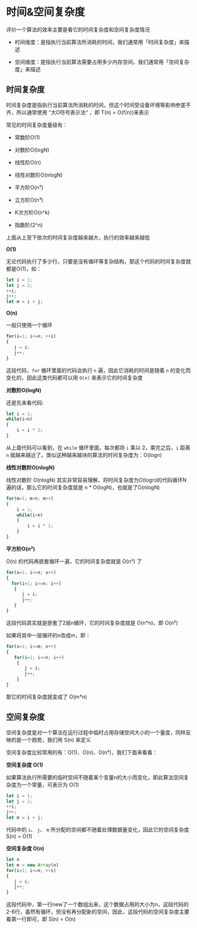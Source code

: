 # 时间&空间复杂度

评价一个算法的效率主要是看它的时间复杂度和空间复杂度情况

- 时间维度：是指执行当前算法所消耗的时间，我们通常用「时间复杂度」来描述

- 空间维度：是指执行当前算法需要占用多少内存空间，我们通常用「空间复杂度」来描述

## 时间复杂度

时间复杂度是指执行当前算法所消耗的时间，但这个时间受设备环境等影响参差不齐，所以通常使用 ”大O符号表示法“ ，即 T(n) = O(f(n))来表示

常见的时间复杂度量级有：

- 常数阶O(1)

- 对数阶O(logN)

- 线性阶O(n)

- 线性对数阶O(nlogN)

- 平方阶O(n²)

- 立方阶O(n³)

- K次方阶O(n^k)

- 指数阶(2^n)

上面从上至下依次的时间复杂度越来越大，执行的效率越来越低

**O(1)**

无论代码执行了多少行，只要是没有循环等复杂结构，那这个代码的时间复杂度就都是O(1)，如：

```js
let i = 1;
let j = 2;
++i;
j++;
let m = i + j;
```

**O(n)**

一般只使用一个循环

```js
for(i=1; i<=n; ++i)
{
   j = i;
   j++;
}
```

这段代码，`for` 循环里面的代码会执行 `n` 遍，因此它消耗的时间是随着 `n` 的变化而变化的，因此这类代码都可以用 `O(n)` 来表示它的时间复杂度

**对数阶O(logN)**

还是先来看代码:

```js
let i = 1;
while(i<n)
{
    i = i * 2;
}
```

从上面代码可以看到，在 `while` 循环里面，每次都将 `i` 乘以 2，乘完之后，`i` 距离 `n` 就越来越近了。类似这种越来越块的算法的时间复杂度为：O(logn)

**线性对数阶O(nlogN)**

线性对数阶 O(nlogN) 其实非常容易理解，将时间复杂度为O(logn)的代码循环N遍的话，那么它的时间复杂度就是 n * O(logN)，也就是了O(nlogN)

```js
for(m=1; m<n; m++)
{
    i = 1;
    while(i<n)
    {
        i = i * 2;
    }
}
```

**平方阶O(n²)**

 O(n) 的代码再嵌套循环一遍，它的时间复杂度就是 O(n²) 了
 
 ```js
for(x=1; i<=n; x++)
{
   for(i=1; i<=n; i++)
    {
       j = i;
       j++;
    }
}
```

这段代码其实就是嵌套了2层n循环，它的时间复杂度就是 O(n*n)，即 O(n²)

如果将其中一层循环的n改成m，即：

```js
for(x=1; i<=m; x++)
{
   for(i=1; i<=n; i++)
    {
       j = i;
       j++;
    }
}
```

那它的时间复杂度就变成了 O(m*n)

## 空间复杂度

空间复杂度是对一个算法在运行过程中临时占用存储空间大小的一个量度，同样反映的是一个趋势，我们用 S(n) 来定义

空间复杂度比较常用的有：O(1)、O(n)、O(n²)，我们下面来看看：

**空间复杂度 O(1)**

如果算法执行所需要的临时空间不随着某个变量n的大小而变化，即此算法空间复杂度为一个常量，可表示为 O(1)

```js
let i = 1;
let j = 2;
++i;
j++;
let m = i + j;
```

代码中的 `i`、 `j`、 `m` 所分配的空间都不随着处理数据量变化，因此它的空间复杂度 S(n) = O(1)

**空间复杂度 O(n)**

```js
let n
let m = new Array(n)
for(i=1; i<=n; ++i)
{
   j = i;
   j++;
}
```

这段代码中，第一行new了一个数组出来，这个数据占用的大小为n，这段代码的2-6行，虽然有循环，但没有再分配新的空间，因此，这段代码的空间复杂度主要看第一行即可，即 S(n) = O(n)